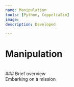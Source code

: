```yaml
---
name: Manipulation
tools: [Python, CoppeliaSim]
image: 
description: Developed

---
```


# Manipulation

<br>
### Brief overview
<br>
Embarking on a mission
